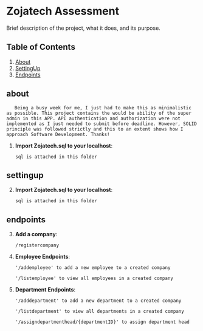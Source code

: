 # Zojatech Assessment

Brief description of the project, what it does, and its purpose.

## Table of Contents
1. [About](#about)
2. [SettingUp](#settingup)
3. [Endpoints](#endpoints)


## about
  ```
     Being a busy week for me, I just had to make this as minimalistic as possible. This project contains the would be ability of the super admin in this APP. API authentication and authorization were not implemented as I just needed to submit before deadline. However, SOLID principle was followed strictly and this to an extent shows how I approach Software Development. Thanks!
  ```

1. **Import Zojatech.sql to your localhost**:
   ```
   sql is attached in this folder
   ```
## settingup

2. **Import Zojatech.sql to your localhost**:
   ```
   sql is attached in this folder
   ```
## endpoints
3. **Add a company**:
   ```
   /registercompany
   ```
4. **Employee Endpoints**:
   ```
   '/addemployee' to add a new employee to a created company

   '/listemployee' to view all employees in a created company
   ```

5. **Department Endpoints**:
   ```
   '/adddepartment' to add a new department to a created company

   '/listdepartment' to view all departments in a created company

   '/assigndepartmenthead/{departmentID}' to assign department head
   ```

